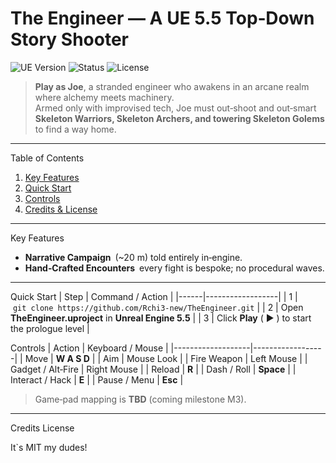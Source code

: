 # The Engineer — A UE 5.5 Top‑Down Story Shooter

![UE Version](https://img.shields.io/badge/Unreal%20Engine-5.5-blue)
![Status](https://img.shields.io/badge/build-pre--alpha-orange)
![License](https://img.shields.io/badge/license-MIT-green)

> **Play as Joe**, a stranded engineer who awakens in an arcane realm where alchemy meets machinery.  
> Armed only with improvised tech, Joe must out‑shoot and out‑smart **Skeleton Warriors, Skeleton Archers, and towering Skeleton Golems** to find a way home.

---

Table of Contents
1. [Key Features](#key-features)  
2. [Quick Start](#quick-start)  
3. [Controls](#controls)  
4. [Credits & License](#credits--license)  

---

Key Features
- **Narrative Campaign** (~20 m) told entirely in‑engine.
- **Hand‑Crafted Encounters** every fight is bespoke; no procedural waves.
---

Quick Start
| Step | Command / Action |
|------|------------------|
| 1 | `git clone https://github.com/Rchi3-new/TheEngineer.git` |
| 2 | Open **TheEngineer.uproject** in **Unreal Engine 5.5** |
| 3 | Click **Play** ( ▶ ) to start the prologue level |


Controls
| Action            | Keyboard / Mouse |
|-------------------|------------------|
| Move              | **W A S D** |
| Aim               | Mouse Look |
| Fire Weapon       | Left Mouse |
| Gadget / Alt‑Fire | Right Mouse |
| Reload            | **R** |
| Dash / Roll       | **Space** |
| Interact / Hack   | **E** |
| Pause / Menu      | **Esc** |

> Game‑pad mapping is **TBD** (coming milestone M3).

---
Credits License

It`s MIT my dudes!
